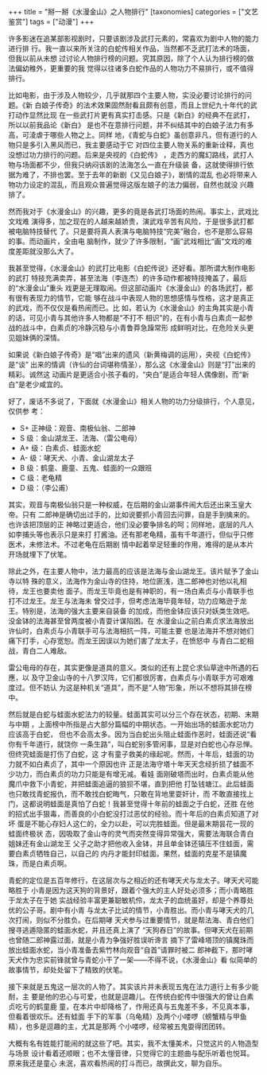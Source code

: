 +++
title = "掰一掰《水漫金山》之人物排行"
[taxonomies]
categories = ["文艺鉴赏"]
tags = ["动漫"]
+++
<!-- # 掰一掰《水漫金山》之人物排行 -->
<!--LINK: 2012-03-15 16:50:10 http://lymslive.blog.163.com/blog/static/8547708201221545010886/ -->

<!-- 掰一掰《水漫金山》之人物排行 -->
<!-- 七阶子 2012-03-15 -->

许多影迷在追某部影视剧时，只要该剧涉及武打元素的，常喜欢为剧中人物的能力进行排
行。我一直以来所关注的白蛇传相关作品，当然都不乏武打法术的场面，但我以前从未想
过讨论人物排行榜的问题。究其原因，除了个人认为排行榜的做法偏幼稚外，更重要的我
觉得以往诸多白蛇作品的人物功力不易排行，或不值得排行。

比如电影，由于涉及人物较少，几乎就那四个主要人物，实没必要讨论排行的问题。《新
白娘子传奇》的法术效果固然耐看且颇有创意，而且上世纪九十年代的武打动作显然比现
在一些武打片更有真实打击感。只是《新白》的经典不在武打，所以以前我品论《新白》
是也不在意排行问题，并不纠结其中的白娘子法力有多高，可淩虐于哪些人物之上。同样
地，《青蛇与白蛇》虽创意非凡，但有道行的人物只是多引入黑风而已，我主要感动于它
对四位主要人物关系的重新诠释，真也没想过功力排行的问题。后来是央视的《白蛇传》
，走西方的魔幻路线，武打人物与场面都不少，但我只纳闷该剧的法海怎么一直在升级装
备，这就使得排行依据为难了，不排也罢。至于去年的新剧《又见白娘子》，剧情的混乱
也必将带来人物功力设定的混乱，而且观众普遍觉得这版左娘子的法力偏弱，自然也就没
兴趣排了。

然而我对于《水漫金山》的兴趣，更多的竟是各武打场面的热闹。事实上，武戏比文戏难
演得多，加之现在的人越来越娇贵，演武戏辛苦有风险，于是很多武打都被电脑特技替代
了。只是要将真人表演与电脑特技“完美”融合，也不是那么容易的事。而动画片，全由电
脑制作，就少了许多限制，“画”武戏相比“画”文戏的难度差距就没那么大了。
<!-- more -->

我甚至觉得，《水漫金山》的武打比电影《白蛇传说》还好看。那所谓大制作电影的武打
特技充满卖弄，甚至法海（李连杰）的许多动作都被特技掩盖了，最后的“水漫金山”重头
戏更是无理取闹。但这部动画片《水漫金山》的各场武打，都有很有表现力的情节，它能
够在战斗中表现人物的思想感情与性格，这才是真正的武戏，而不仅仅是看热闹而已。比
如，若认为《水漫金山》的主角其实是小青的话，可见小青与其他许多人物都是“不打不
相识”的，在有小青与白素贞一起参战的战斗中，白素贞的冷静沉稳与小青鲁莽急躁常形
成鲜明对比，在危险关头更见姐妹俩的深情。

如果说《新白娘子传奇》是“唱”出来的遗风（新黄梅调的运用），央视《白蛇传》是“谈”
出来的情调（许仙的台词堪称情圣），那么这《水漫金山》则是“打”出来的精彩。诚然这
动画片是更适合小孩子看的，“央白”是适合年轻人偶像剧，而“新白”是老少咸宜的。

好了，废话不多说了，下面就《水漫金山》相关人物的功力分级排行，个人意见，仅供参
考：

* S+ 正神级：观音、南极仙翁、二郎神
* S 级：金山湖龙王、法海、（雷公电母）
* A+ 级：白素贞、蛙面水蛇
* A- 级：哮天犬、小青、金山湖龙太子
* B 级：鹤童、鹿童、五鬼、蛙面的一众跟班
* C 级：老龟精
* D 级：（李公甫）

其实，观音与南极仙翁只是一种权威，在后期的金山湖事件闹大后还出来玉皇大帝。只有
二郎神是确切出过手的，比如说要抓小青回去问罪，自是手到擒来的。也许该把顶层的正
神略过更适合，他们没必要争排名的呵；同样地，底层的凡人如李捕头等也表示只是来打
打酱油。还有那老龟精，虽有千年道行，但似乎只修医术，未修法术。不过老龟在后期剧
情中起着举足轻重的作用，难得的是从本片开场就埋下了伏笔。

除此之外，在主要人物中，法力最高的应该是法海与金山湖龙王。该片赋予了金山寺以特
殊的意义，法海作为金山寺的住持，地位匪浅，连二郎神也对他以礼相待，龙王也要卖他
面子。而龙王毕竟也是有神职的，有一场白素贞与小青联手也打不过龙王。龙王与法海未
曾交过手，但考虑法海毕竟年轻，功力应略逊于龙王。特别是，法海的强大主要来自装备
的加成，而他金钵应该只对妖类生效吧。没金钵的法海甚至曾两度被小青耍计谋陷困。在
水漫金山之前白素贞求法海放出许仙时，白素贞与小青联手可与法海相抗一阵，可能主要
也是法海并不想对她们痛下打手，心存宽恕。而龙王因误以为她们害了龙太子，在愤怒中
与青白二蛇相战，青白二人难敌。

雷公电母的存在，其实更像是道具的意义。类似的还有上昆仑求仙草途中所遇的石應，以
及守卫金山寺的十八罗汉阵，它们都很厉害，白素贞与小青联手方可艰难度过。但不妨认
为这是种机关“道具”，而不是“人物”形象，所以不想将其排在榜中。

然后就是白蛇与蛙面水蛇法力的较量。蛙面其实可以分三个存在状态，初期、末期与中期
，上面榜中所指是占大部分篇幅的中期状态。一开始出场的蛙面水蛇功力应该高于白蛇，
但也不会高太多。因为当白蛇出头阻止蛙面作恶时，蛙面还说“看你有千年道行，就饶你
一条生路”，叫白蛇别多管闲事，显是对白蛇也心存忌惮。但终究蛙面是打伤了白蛇，这
才有童子救美的缘起呢。然而，十年后，蛙面的功力就不如白素贞了，其中一个原因也许
正是法海守塔十年天天念经折损了蛙面不少功力，而白素贞的功力只能是有增无减。看娃
面刚破塔而出时，白素贞能从他魔爪中救下小青蛇，并把蛙面追逼的狼狈不堪，直到把他
打坠钱塘江。此后蛙面也只敢找青蛇报仇，而不敢找白蛇晦气，只敢在背地里耍奸计，而
不敢直接找上门，这都说明蛙面是真怕了白蛇！我甚至觉得十年前的蛙面之于白蛇，还胜
在他的招式出手狠毒，而善良的小白蛇没打过恶仗的经验。而十年后的白素贞知道了对坏
蛋是不能心存妇人这仁的，全力以赴，可以完胜蛙面。但是最末期昙花一现的蛙面终极状
态，因吸取了金山寺的灵气而突然变得异常强大，需要法海联合青白姐妹还有金山湖龙王
父子之助才把他收入金钵，并且单金钵还镇压不住蛙面，需要白素贞牺牲自己，以自己的
内丹才能封印蛙面。果然，蛙面的克星不是镇魔珠，而是白素贞啊。

青蛇的定位是五百年修行，在这层次与之相近的还有哮天犬与龙太子。哮天犬可能略胜于
小青是因为这天狗的背景好，跟着个强大的主人好处必须多；而小青略胜于龙太子在于她
实战经验丰富更兼聪敏机伶，龙太子的血统虽好，却是个养尊处优的公子哥。剧中有小青
与龙太子比试的情节，小青胜出。而小青与哮天犬的几次打闹，则似不分胜负。在后期哮
天犬参与过重要情节，就是帮法海、青白他们搜寻逃遁隐匿的蛙面水蛇，并且还真上演了
“天狗吞日”的故事。但哮天犬在前期也曾随二郎神露过面，就是小青为争强好胜误听谗言
摘下了雷峰塔顶的镇魔珠而放出蛙面水蛇，当小青准备去紫竹林向观音“自首”请罪时被二
郎神截下，那时哮天犬作为忠实前锋就曾与青蛇小干了一架——不得不说，《水漫金山》看
似简单的故事情节，却处处留下了精致的伏笔。

接下来就是五鬼这一层次的人物了。其实该片并未表现五鬼在法力道行上有多少能耐，主
要是他的忠心与可爱，也就是逗趣儿。在传统白蛇传中很强大的曾让白素贞吃亏的鹤童鹿
童，在本片中却降格了，作用还真与五鬼差不多，不见真本事，但看着很欢乐。还有蛙面
手下的军事（乌龟精）及两个小喽啰（螃蟹精与甲鱼精），也多是逗趣的主，尤其是那两
个小喽啰，经常被五鬼耍得团团转。

大概有名有姓能打能闹的就这些了吧。其实，我不太懂美术，只觉这片的人物造型与场景
设计看着还顺眼；也不太懂音律，只觉得它的主题曲与配乐听着也悦耳。原来我还是童心
未泯，喜欢看热闹的打斗而已，故撰此文，聊为自乐。
